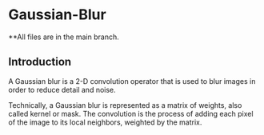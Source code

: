 # Gaussian-Blur
**All files are in the main branch.
## Introduction ##
A Gaussian blur is a 2-D convolution operator that is used to blur images in order to reduce detail and noise.

Technically, a Gaussian blur is represented as a matrix of weights, also called kernel or mask. The convolution is the process of adding each pixel of the image to its local neighbors, weighted by the matrix.
